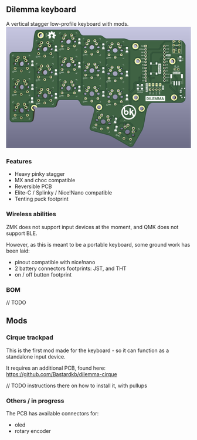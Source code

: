 ## Dilemma keyboard

A vertical stagger low-profile keyboard with mods.
![](pics/1a.PNG)

### Features

- Heavy pinky stagger
- MX and choc compatible
- Reversible PCB
- Elite-C / Splinky / Nice!Nano compatible
- Tenting puck footprint


### Wireless abilities

ZMK does not support input devices at the moment, and QMK does not support BLE.

However, as this is meant to be a portable keyboard, some ground work has been laid:

- pinout compatible with nice!nano
- 2 battery connectors footprints: JST, and THT
- on / off button footprint


### BOM

// TODO

## Mods

### Cirque trackpad

This is the first mod made for the keyboard - so it can function as a standalone input device.

It requires an additional PCB, found here: https://github.com/Bastardkb/dilemma-cirque

// TODO instructions there on how to install it, with pullups


### Others / in progress

The PCB has available connectors for:

- oled 
- rotary encoder

